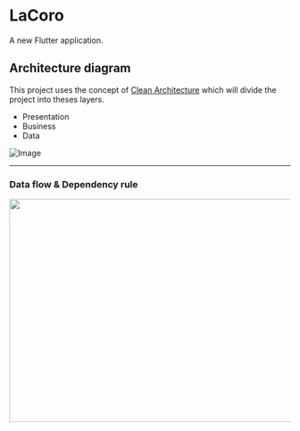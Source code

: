 # LaCoro

A new Flutter application.

## Architecture diagram

This project uses the concept of [Clean Architecture](https://blog.cleancoder.com/uncle-bob/2012/08/13/the-clean-architecture.html) which will divide the project into theses layers.

- Presentation
- Business
- Data

![Image](https://github.com/LaCoro/ConsumerFlutterApp/blob/master/screens/lacoro_consumer_arch.png?raw=true)

---
### Data flow & Dependency rule
<img src="https://miro.medium.com/max/1400/1*jH0iI7-MSQYgLUrqTUm6mg.png" width="600" height="400" />
